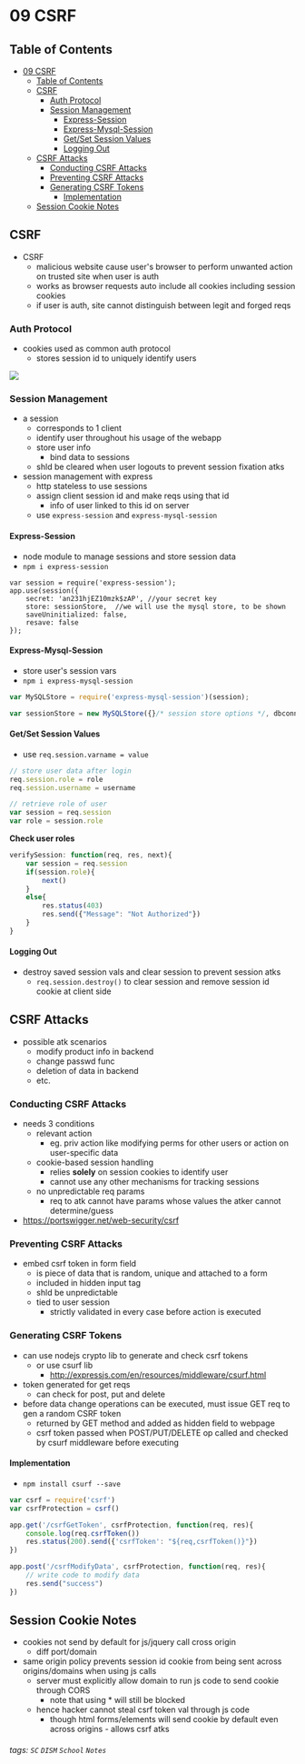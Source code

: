 

09 CSRF
===




## Table of Contents

- [09 CSRF](#09-csrf)
  * [Table of Contents](#table-of-contents)
  * [CSRF](#csrf)
    + [Auth Protocol](#auth-protocol)
    + [Session Management](#session-management)
      - [Express-Session](#express-session)
      - [Express-Mysql-Session](#express-mysql-session)
      - [Get/Set Session Values](#get-set-session-values)
      - [Logging Out](#logging-out)
  * [CSRF Attacks](#csrf-attacks)
    + [Conducting CSRF Attacks](#conducting-csrf-attacks)
    + [Preventing CSRF Attacks](#preventing-csrf-attacks)
    + [Generating CSRF Tokens](#generating-csrf-tokens)
      - [Implementation](#implementation)
  * [Session Cookie Notes](#session-cookie-notes)


CSRF
---
- CSRF
    - malicious website cause user's browser to perform unwanted action on trusted site when user is auth
    - works as browser requests auto include all cookies including session cookies
    - if user is auth, site cannot distinguish between legit and forged reqs

### Auth Protocol
- cookies used as common auth protocol
    - stores session id to uniquely identify users

![](https://i.imgur.com/nDHEa97.png)


### Session Management
- a session
    - corresponds to 1 client
    - identify user throughout his usage of the webapp
    - store user info
        - bind data to sessions
    - shld be cleared when user logouts to prevent session fixation atks
- session management with express
    - http stateless to use sessions
    - assign client session id and make reqs using that id
        - info of user linked to this id on server
    - use `express-session` and `express-mysql-session`

#### Express-Session
- node module to manage sessions and store session data
- `npm i express-session`

```javascript=
var session = require('express-session');
app.use(session({
    secret: 'an231hjEZ10mzk$zAP', //your secret key
    store: sessionStore,  //we will use the mysql store, to be shown
    saveUninitialized: false,
    resave: false
});
```

#### Express-Mysql-Session
- store user's session vars
- `npm i express-mysql-session`

```javascript
var MySQLStore = require('express-mysql-session')(session);

var sessionStore = new MySQLStore({}/* session store options */, dbconnect.getConnection());//use the mysql db connection
```

#### Get/Set Session Values
- use `req.session.varname = value`

```javascript
// store user data after login
req.session.role = role
req.session.username = username

// retrieve role of user
var session = req.session
var role = session.role
```

**Check user roles**
```javascript
verifySession: function(req, res, next){
    var session = req.session
    if(session.role){
        next()
    }
    else{
        res.status(403)
        res.send({"Message": "Not Authorized"})
    }
}
```

#### Logging Out
- destroy saved session vals and clear session to prevent session atks
    - `req.session.destroy()` to clear session and remove session id cookie at client side


CSRF Attacks
---
- possible atk scenarios
    - modify product info in backend
    - change passwd func
    - deletion of data in backend
    - etc.

### Conducting CSRF Attacks
- needs 3 conditions
    - relevant action
        - eg. priv action like modifying perms for other users or action on user-specific data
    - cookie-based session handling
        - relies **solely** on session cookies to identify user
        - cannot use any other mechanisms for tracking sessions
    - no unpredictable req params
        - req to atk cannot have params whose values the atker cannot determine/guess
- https://portswigger.net/web-security/csrf


### Preventing CSRF Attacks
- embed csrf token in form field
    - is piece of data that is random, unique and attached to a form
    - included in hidden input tag
    - shld be unpredictable
    - tied to user session
        - strictly validated in every case before action is executed


### Generating CSRF Tokens
- can use nodejs crypto lib to generate and check csrf tokens
    - or use csurf lib
        - http://expressjs.com/en/resources/middleware/csurf.html
- token generated for get reqs
    - can check for post, put and delete
- before data change operations can be executed, must issue GET req to gen a random CSRF token
    - returned by GET method and added as hidden field to webpage
    - csrf token passed when POST/PUT/DELETE op called and checked by csurf middleware before executing


#### Implementation
- `npm install csurf --save`

```javascript
var csrf = require('csrf')
var csrfProtection = csrf()

app.get('/csrfGetToken', csrfProtection, function(req, res){
    console.log(req.csrfToken())
    res.status(200).send({'csrfToken': "${req,csrfToken()}"})
})

app.post('/csrfModifyData', csrfProtection, function(req, res){
    // write code to modify data
    res.send("success")
})
```


Session Cookie Notes
---
- cookies not send by default for js/jquery call cross origin
    - diff port/domain
- same origin policy prevents session id cookie from being sent across origins/domains when using js calls
    - server must explicitly allow domain to run js code to send cookie through CORS
        - note that using * will still be blocked
    - hence hacker cannot steal csrf token val through js code
        - though html forms/elements will send cookie by default even across origins - allows csrf atks





###### tags: `SC` `DISM` `School` `Notes`